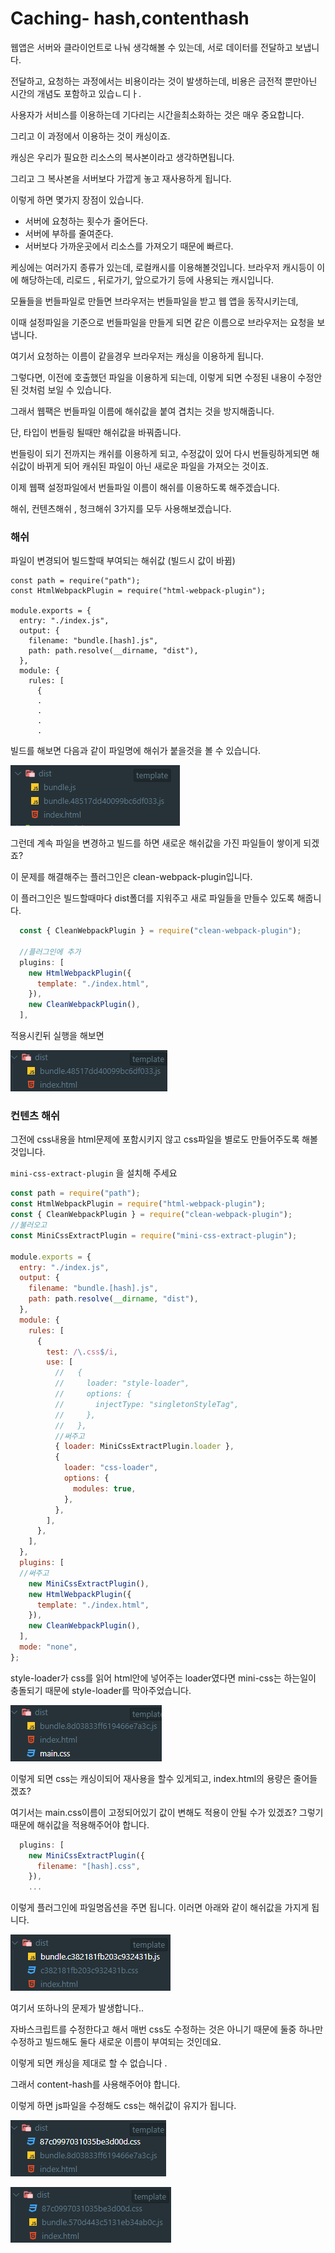 # Caching- hash,contenthash

웹앱은 서버와 클라이언트로 나눠 생각해볼 수 있는데, 서로 데이터를 전달하고 보냅니다. 

전달하고, 요청하는 과정에서는 비용이라는 것이 발생하는데, 비용은 금전적 뿐만아닌 시간의 개념도 포함하고 있습ㄴ디ㅏ. 

사용자가 서비스를 이용하는데 기다리는 시간을최소화하는 것은 매우 중요합니다. 

그리고 이 과정에서 이용하는 것이 캐싱이죠. 

캐싱은 우리가 필요한 리소스의 복사본이라고 생각하면됩니다. 

그리고 그 복사본을 서버보다 가깝게 놓고 재사용하게 됩니다. 

이렇게 하면 몇가지 장점이 있습니다. 

* 서버에 요청하는 횟수가 줄어든다. 
* 서버에 부하를 줄여준다. 
* 서버보다 가까운곳에서 리소스를 가져오기 때문에 빠르다. 

케싱에는 여러가지 종류가 있는데, 로컬캐시를 이용해볼것입니다. 브라우저 캐시등이 이에 해당하는데, 리로드 , 뒤로가기, 앞으로가기 등에 사용되는 캐시입니다. 

모듈들을 번들파일로 만들면 브라우저는 번들파일을 받고 웹 앱을 동작시키는데, 

이때 설정파일을 기준으로 번들파일을 만들게 되면 같은 이름으로 브라우저는 요청을 보냅니다. 

여기서 요청하는 이름이 같을경우 브라우저는 캐싱을 이용하게 됩니다. 

그렇다면, 이전에 호출했던 파일을 이용하게 되는데, 이렇게 되면 수정된 내용이 수정안된 것처럼 보일 수 있습니다. 

그래서 웹팩은 번들파일 이름에 해쉬값을 붙여 겹치는 것을 방지해줍니다. 

단, 타입이 번들링 될때만 해쉬값을 바꿔줍니다. 

번들링이 되기 전까지는 캐쉬를 이용하게 되고, 수정값이 있어 다시 번들링하게되면 해쉬값이 바뀌게 되어 캐쉬된 파일이 아닌 새로운 파일을 가져오는 것이죠.

이제 웹팩 설정파일에서 번들파일 이름이 해쉬를 이용하도록 해주겠습니다. 

해쉬, 컨텐츠해쉬 , 청크해쉬 3가지를 모두 사용해보겠습니다. 

### 해쉬

파일이 변경되어 빌드할때 부여되는 해쉬값 \(빌드시 값이 바뀜\)

```text
const path = require("path");
const HtmlWebpackPlugin = require("html-webpack-plugin");

module.exports = {
  entry: "./index.js",
  output: {
    filename: "bundle.[hash].js",
    path: path.resolve(__dirname, "dist"),
  },
  module: {
    rules: [
      {
      .
      .
      .
      .
```

빌드를 해보면 다음과 같이 파일명에 해쉬가 붙을것을 볼 수 있습니다. 

![](.gitbook/assets/image%20%2818%29.png)

그런데 계속 파일을 변경하고 빌드를 하면 새로운 해쉬값을 가진 파일들이 쌓이게 되겠죠? 

이 문제를 해결해주는 플러그인은 clean-webpack-plugin입니다. 

이 플러그인은 빌드할때마다 dist폴더를 지워주고 새로 파일들을 만들수 있도록 해줍니다. 

```javascript
  const { CleanWebpackPlugin } = require("clean-webpack-plugin");
  
  //플러그인에 추가
  plugins: [
    new HtmlWebpackPlugin({
      template: "./index.html",
    }),
    new CleanWebpackPlugin(),
  ],
```

적용시킨뒤 실행을 해보면

![&#xB2E4;&#xC74C;&#xACFC; &#xAC19;&#xC774; &#xD30C;&#xC77C;&#xB4E4;&#xC774; &#xC0C8;&#xB85C; &#xB9CC;&#xB4E4;&#xC5B4;&#xC84C;&#xC2B5;&#xB2C8;&#xB2E4;.](.gitbook/assets/image%20%2825%29.png)

### 컨텐츠 해쉬

그전에 css내용을 html문제에 포함시키지 않고 css파일을 별로도 만들어주도록 해볼 것입니다. 

`mini-css-extract-plugin` 을 설치해 주세요

```javascript
const path = require("path");
const HtmlWebpackPlugin = require("html-webpack-plugin");
const { CleanWebpackPlugin } = require("clean-webpack-plugin");
//불러오고
const MiniCssExtractPlugin = require("mini-css-extract-plugin");

module.exports = {
  entry: "./index.js",
  output: {
    filename: "bundle.[hash].js",
    path: path.resolve(__dirname, "dist"),
  },
  module: {
    rules: [
      {
        test: /\.css$/i,
        use: [
          //   {
          //     loader: "style-loader",
          //     options: {
          //       injectType: "singletonStyleTag",
          //     },
          //   },
          //써주고
          { loader: MiniCssExtractPlugin.loader },
          {
            loader: "css-loader",
            options: {
              modules: true,
            },
          },
        ],
      },
    ],
  },
  plugins: [
  //써주고
    new MiniCssExtractPlugin(),
    new HtmlWebpackPlugin({
      template: "./index.html",
    }),
    new CleanWebpackPlugin(),
  ],
  mode: "none",
};
```

style-loader가 css를 읽어 html안에 넣어주는 loader였다면 mini-css는 하는일이 충돌되기 때문에 style-loader를 막아주었습니다. 

![main.css&#xAC00; &#xB530;&#xB85C; &#xC0DD;&#xC131;&#xB418;&#xC5C8;&#xC2B5;&#xB2C8;&#xB2E4;. ](.gitbook/assets/image%20%2835%29.png)

이렇게 되면 css는 캐싱이되어 재사용을 할수 있게되고, index.html의 용량은 줄어들겠죠? 

여기서는 main.css이름이 고정되어있기 값이 변해도 적용이 안될 수가 있겠죠? 그렇기 때문에 해쉬값을 적용해주어야 합니다. 

```javascript
  plugins: [
    new MiniCssExtractPlugin({
      filename: "[hash].css",
    }),
    ...
```

이렇게 플러그인에 파일명옵션을 주면 됩니다. 이러면 아래와 같이 해쉬값을 가지게 됩니다. 

![](.gitbook/assets/image%20%2834%29.png)

여기서 또하나의 문제가 발생합니다.. 

자바스크립트를 수정한다고 해서 매번 css도 수정하는 것은 아니기 때문에 둘중 하나만 수정하고 빌드해도 둘다 새로운 이름이 부여되는 것인데요. 

이렇게 되면 캐싱을 제대로 할 수 없습니다 . 

그래서 content-hash를 사용해주어야 합니다. 

이렇게 하면 js파일을 수정해도 css는 해쉬값이 유지가 됩니다. 

![before](.gitbook/assets/image%20%2833%29.png)

![css&#xD30C;&#xC77C;&#xC758; &#xC774;&#xB984;&#xC740; &#xADF8;&#xB300;&#xB85C; &#xC785;&#xB2C8;&#xB2E4;. ](.gitbook/assets/image%20%2838%29.png)

